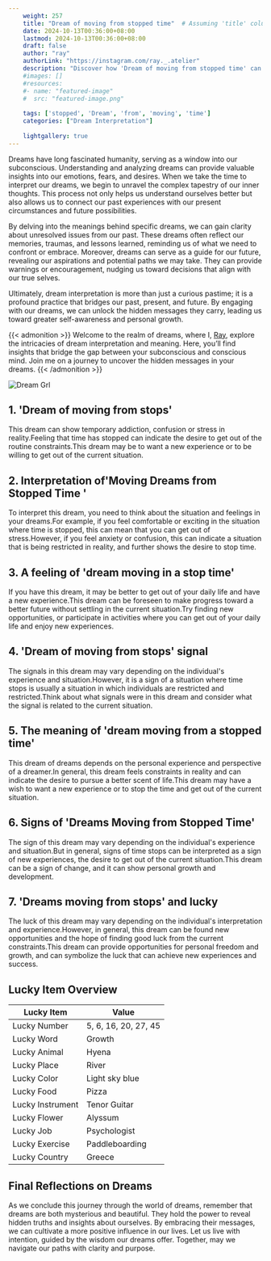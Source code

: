 ```yaml
---
    weight: 257
    title: "Dream of moving from stopped time"  # Assuming 'title' column exists
    date: 2024-10-13T00:36:00+08:00
    lastmod: 2024-10-13T00:36:00+08:00
    draft: false
    author: "ray"
    authorLink: "https://instagram.com/ray._.atelier"
    description: "Discover how 'Dream of moving from stopped time' can interpret your future and uncover its significant meanings in your life."
    #images: []
    #resources:
    #- name: "featured-image"
    #  src: "featured-image.png"
    
    tags: ['stopped', 'Dream', 'from', 'moving', 'time']
    categories: ["Dream Interpretation"]
    
    lightgallery: true
---
```

    
Dreams have long fascinated humanity, serving as a window into our subconscious. Understanding and analyzing dreams can provide valuable insights into our emotions, fears, and desires. When we take the time to interpret our dreams, we begin to unravel the complex tapestry of our inner thoughts. This process not only helps us understand ourselves better but also allows us to connect our past experiences with our present circumstances and future possibilities.

By delving into the meanings behind specific dreams, we can gain clarity about unresolved issues from our past. These dreams often reflect our memories, traumas, and lessons learned, reminding us of what we need to confront or embrace. Moreover, dreams can serve as a guide for our future, revealing our aspirations and potential paths we may take. They can provide warnings or encouragement, nudging us toward decisions that align with our true selves.

Ultimately, dream interpretation is more than just a curious pastime; it is a profound practice that bridges our past, present, and future. By engaging with our dreams, we can unlock the hidden messages they carry, leading us toward greater self-awareness and personal growth.

{{< admonition >}}
Welcome to the realm of dreams, where I, [Ray](https://instagram.com/ray._.atelier), explore the intricacies of dream interpretation and meaning. Here, you’ll find insights that bridge the gap between your subconscious and conscious mind. Join me on a journey to uncover the hidden messages in your dreams.
{{< /admonition >}}

![Dream Grl](https://cdn.pixabay.com/photo/2017/11/02/03/35/gothic-2910057_1280.jpg "Dream Grl")

## 1. 'Dream of moving from stops'
This dream can show temporary addiction, confusion or stress in reality.Feeling that time has stopped can indicate the desire to get out of the routine constraints.This dream may be to want a new experience or to be willing to get out of the current situation.

## 2. Interpretation of'Moving Dreams from Stopped Time '
To interpret this dream, you need to think about the situation and feelings in your dreams.For example, if you feel comfortable or exciting in the situation where time is stopped, this can mean that you can get out of stress.However, if you feel anxiety or confusion, this can indicate a situation that is being restricted in reality, and further shows the desire to stop time.

## 3. A feeling of 'dream moving in a stop time'
If you have this dream, it may be better to get out of your daily life and have a new experience.This dream can be foreseen to make progress toward a better future without settling in the current situation.Try finding new opportunities, or participate in activities where you can get out of your daily life and enjoy new experiences.

## 4. 'Dream of moving from stops' signal
The signals in this dream may vary depending on the individual's experience and situation.However, it is a sign of a situation where time stops is usually a situation in which individuals are restricted and restricted.Think about what signals were in this dream and consider what the signal is related to the current situation.

## 5. The meaning of 'dream moving from a stopped time'
This dream of dreams depends on the personal experience and perspective of a dreamer.In general, this dream feels constraints in reality and can indicate the desire to pursue a better scent of life.This dream may have a wish to want a new experience or to stop the time and get out of the current situation.

## 6. Signs of 'Dreams Moving from Stopped Time'
The sign of this dream may vary depending on the individual's experience and situation.But in general, signs of time stops can be interpreted as a sign of new experiences, the desire to get out of the current situation.This dream can be a sign of change, and it can show personal growth and development.

## 7. 'Dreams moving from stops' and lucky
The luck of this dream may vary depending on the individual's interpretation and experience.However, in general, this dream can be found new opportunities and the hope of finding good luck from the current constraints.This dream can provide opportunities for personal freedom and growth, and can symbolize the luck that can achieve new experiences and success.

## Lucky Item Overview
| Lucky Item          | Value              |
|---------------|--------------------|
| Lucky Number        | 5, 6, 16, 20, 27, 45  |
| Lucky Word          | Growth |
| Lucky Animal        | Hyena |
| Lucky Place         | River     |
| Lucky Color         | Light sky blue     |
| Lucky Food          | Pizza      |
| Lucky Instrument    | Tenor Guitar |
| Lucky Flower        | Alyssum    |
| Lucky Job           | Psychologist       |
| Lucky Exercise      | Paddleboarding  |
| Lucky Country       | Greece    |


##  Final Reflections on Dreams

As we conclude this journey through the world of dreams, remember that dreams are both mysterious and beautiful. They hold the power to reveal hidden truths and insights about ourselves. By embracing their messages, we can cultivate a more positive influence in our lives. Let us live with intention, guided by the wisdom our dreams offer. Together, may we navigate our paths with clarity and purpose.
